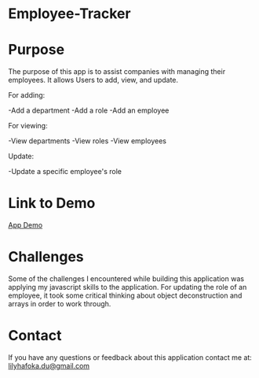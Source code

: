 # Employee-Tracker

# Purpose

The purpose of this app is to assist companies with managing their employees. It allows Users to add, view, and update.

For adding: 

-Add a department
-Add a role
-Add an employee

For viewing: 

-View departments
-View roles
-View employees

Update:

-Update a specific employee's role

# Link to Demo

<a href="https://drive.google.com/file/d/1-ihDPMdL2EYcqvDThI5NSMz5PccmY_0G/view">App Demo</a>

# Challenges

Some of the challenges I encountered while building this application was applying my javascript skills to the application. For updating the role of an employee, it took some critical thinking about object deconstruction and arrays in order to work through. 

# Contact

If you have any questions or feedback about this application contact me at: lilyhafoka.du@gmail.com